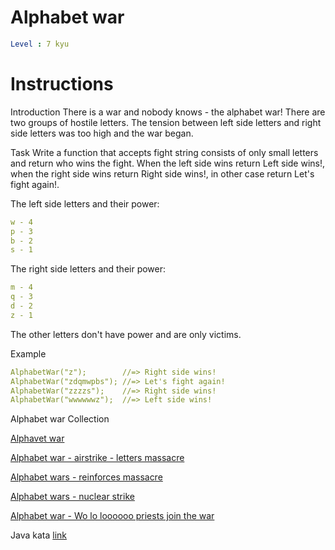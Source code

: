 # Alphabet war

```yaml
Level : 7 kyu
```

# Instructions

Introduction
There is a war and nobody knows - the alphabet war!
There are two groups of hostile letters. The tension between left side letters and right side letters was too high and the war began.

Task
Write a function that accepts fight string consists of only small letters and return who wins the fight. When the left side wins return Left side wins!, when the right side wins return Right side wins!, in other case return Let's fight again!.

The left side letters and their power:

```yaml
w - 4
p - 3
b - 2
s - 1
```

The right side letters and their power:

```yaml
m - 4
q - 3
d - 2
z - 1
```

The other letters don't have power and are only victims.

Example

```yaml
AlphabetWar("z");        //=> Right side wins!
AlphabetWar("zdqmwpbs"); //=> Let's fight again!
AlphabetWar("zzzzs");    //=> Right side wins!
AlphabetWar("wwwwwwz");  //=> Left side wins!
```

Alphabet war Collection

[Alphavet war](https://www.codewars.com/kata/59377c53e66267c8f6000027)

[Alphabet war - airstrike - letters massacre](https://www.codewars.com/kata/5938f5b606c3033f4700015a)

[Alphabet wars - reinforces massacre](https://www.codewars.com/kata/alphabet-wars-reinforces-massacre)

[Alphabet wars - nuclear strike](https://www.codewars.com/kata/59437bd7d8c9438fb5000004)

[Alphabet war - Wo lo loooooo priests join the war](https://www.codewars.com/kata/59473c0a952ac9b463000064)

Java kata [link](https://www.codewars.com/kata/59377c53e66267c8f6000027/train/java)